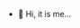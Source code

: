 - 👋 Hi, it is me...
<!---
guntherv/guntherv is a ✨ special ✨ repository because its `README.md` (this file) appears on your GitHub profile.
You can click the Preview link to take a look at your changes.
--->
